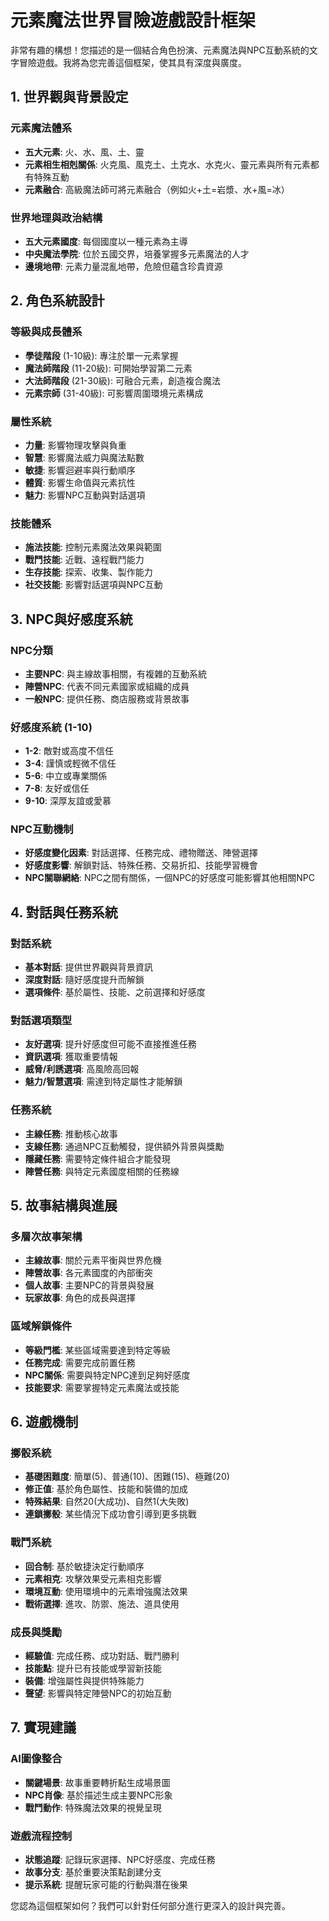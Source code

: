 # 元素魔法世界冒險遊戲設計框架

非常有趣的構想！您描述的是一個結合角色扮演、元素魔法與NPC互動系統的文字冒險遊戲。我將為您完善這個框架，使其具有深度與廣度。

## 1. 世界觀與背景設定

### 元素魔法體系
- **五大元素**: 火、水、風、土、靈
- **元素相生相剋關係**: 火克風、風克土、土克水、水克火、靈元素與所有元素都有特殊互動
- **元素融合**: 高級魔法師可將元素融合（例如火+土=岩漿、水+風=冰）

### 世界地理與政治結構
- **五大元素國度**: 每個國度以一種元素為主導
- **中央魔法學院**: 位於五國交界，培養掌握多元素魔法的人才
- **邊境地帶**: 元素力量混亂地帶，危險但蘊含珍貴資源

## 2. 角色系統設計

### 等級與成長體系
- **學徒階段** (1-10級): 專注於單一元素掌握
- **魔法師階段** (11-20級): 可開始學習第二元素
- **大法師階段** (21-30級): 可融合元素，創造複合魔法
- **元素宗師** (31-40級): 可影響周圍環境元素構成

### 屬性系統
- **力量**: 影響物理攻擊與負重
- **智慧**: 影響魔法威力與魔法點數
- **敏捷**: 影響迴避率與行動順序
- **體質**: 影響生命值與元素抗性
- **魅力**: 影響NPC互動與對話選項

### 技能體系
- **施法技能**: 控制元素魔法效果與範圍
- **戰鬥技能**: 近戰、遠程戰鬥能力
- **生存技能**: 探索、收集、製作能力
- **社交技能**: 影響對話選項與NPC互動

## 3. NPC與好感度系統

### NPC分類
- **主要NPC**: 與主線故事相關，有複雜的互動系統
- **陣營NPC**: 代表不同元素國家或組織的成員
- **一般NPC**: 提供任務、商店服務或背景故事

### 好感度系統 (1-10)
- **1-2**: 敵對或高度不信任
- **3-4**: 謹慎或輕微不信任
- **5-6**: 中立或專業關係
- **7-8**: 友好或信任
- **9-10**: 深厚友誼或愛慕

### NPC互動機制
- **好感度變化因素**: 對話選擇、任務完成、禮物贈送、陣營選擇
- **好感度影響**: 解鎖對話、特殊任務、交易折扣、技能學習機會
- **NPC關聯網絡**: NPC之間有關係，一個NPC的好感度可能影響其他相關NPC

## 4. 對話與任務系統

### 對話系統
- **基本對話**: 提供世界觀與背景資訊
- **深度對話**: 隨好感度提升而解鎖
- **選項條件**: 基於屬性、技能、之前選擇和好感度

### 對話選項類型
- **友好選項**: 提升好感度但可能不直接推進任務
- **資訊選項**: 獲取重要情報
- **威脅/利誘選項**: 高風險高回報
- **魅力/智慧選項**: 需達到特定屬性才能解鎖

### 任務系統
- **主線任務**: 推動核心故事
- **支線任務**: 通過NPC互動觸發，提供額外背景與獎勵
- **隱藏任務**: 需要特定條件組合才能發現
- **陣營任務**: 與特定元素國度相關的任務線

## 5. 故事結構與進展

### 多層次故事架構
- **主線故事**: 關於元素平衡與世界危機
- **陣營故事**: 各元素國度的內部衝突
- **個人故事**: 主要NPC的背景與發展
- **玩家故事**: 角色的成長與選擇

### 區域解鎖條件
- **等級門檻**: 某些區域需要達到特定等級
- **任務完成**: 需要完成前置任務
- **NPC關係**: 需要與特定NPC達到足夠好感度
- **技能要求**: 需要掌握特定元素魔法或技能

## 6. 遊戲機制

### 擲骰系統
- **基礎困難度**: 簡單(5)、普通(10)、困難(15)、極難(20)
- **修正值**: 基於角色屬性、技能和裝備的加成
- **特殊結果**: 自然20(大成功)、自然1(大失敗)
- **連鎖擲骰**: 某些情況下成功會引導到更多挑戰

### 戰鬥系統
- **回合制**: 基於敏捷決定行動順序
- **元素相克**: 攻擊效果受元素相克影響
- **環境互動**: 使用環境中的元素增強魔法效果
- **戰術選擇**: 進攻、防禦、施法、道具使用

### 成長與獎勵
- **經驗值**: 完成任務、成功對話、戰鬥勝利
- **技能點**: 提升已有技能或學習新技能
- **裝備**: 增強屬性與提供特殊能力
- **聲望**: 影響與特定陣營NPC的初始互動

## 7. 實現建議

### AI圖像整合
- **關鍵場景**: 故事重要轉折點生成場景圖
- **NPC肖像**: 基於描述生成主要NPC形象
- **戰鬥動作**: 特殊魔法效果的視覺呈現

### 遊戲流程控制
- **狀態追蹤**: 記錄玩家選擇、NPC好感度、完成任務
- **故事分支**: 基於重要決策點創建分支
- **提示系統**: 提醒玩家可能的行動與潛在後果

您認為這個框架如何？我們可以針對任何部分進行更深入的設計與完善。